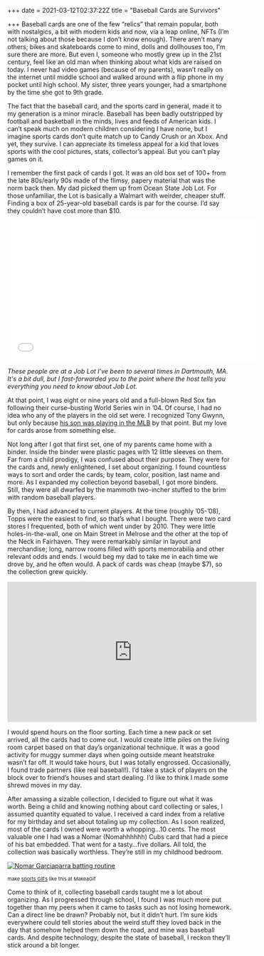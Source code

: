 +++
date = 2021-03-12T02:37:22Z
title = "Baseball Cards are Survivors"

+++
Baseball cards are one of the few “relics” that remain popular, both with nostalgics, a bit with modern kids and now, via a leap online, NFTs (I’m not talking about those because I don’t know enough). There aren’t many others; bikes and skateboards come to mind, dolls and dollhouses too, I'm sure there are more. But even I, someone who mostly grew up in the 21st century, feel like an old man when thinking about what kids are raised on today. I never had video games (because of my parents), wasn’t really on the internet until middle school and walked around with a flip phone in my pocket until high school. My sister, three years younger, had a smartphone by the time she got to 9th grade.

The fact that the baseball card, and the sports card in general, made it to my generation is a minor miracle. Baseball has been badly outstripped by football and basketball in the minds, lives and feeds of American kids. I can’t speak much on modern children considering I have none, but I imagine sports cards don’t quite match up to Candy Crush or an Xbox. And yet, they survive. I can appreciate its timeless appeal for a kid that loves sports with the cool pictures, stats, collector’s appeal. But you can’t play games on it.

I remember the first pack of cards I got. It was an old box set of 100+ from the late 80s/early 90s made of the flimsy, papery material that was the norm back then. My dad picked them up from Ocean State Job Lot. For those unfamiliar, the Lot is basically a Walmart with weirder, cheaper stuff. Finding a box of 25-year-old baseball cards is par for the course. I’d say they couldn’t have cost more than $10.

<iframe width="560" height="315" src="[https://www.youtube.com/embed/iXN0FKSzch8?start=161](https://www.youtube.com/embed/iXN0FKSzch8?start=161 "https://www.youtube.com/embed/iXN0FKSzch8?start=161")" title="YouTube video player" frameborder="0" allow="accelerometer; autoplay; clipboard-write; encrypted-media; gyroscope; picture-in-picture" allowfullscreen></iframe>

_These people are at a Job Lot I've been to several times in Dartmouth, MA. It's a bit dull, but I fast-forwarded you to the point where the host tells you everything you need to know about Job Lot._

At that point, I was eight or nine years old and a full-blown Red Sox fan following their curse–busting World Series win in ’04. Of course, I had no idea who any of the players in the old set were. I recognized Tony Gwynn, but only because [his son was playing in the MLB](https://www.sandiegouniontribune.com/name-drop-san-diego/story/2020-07-21/tony-gwynn-jr-name-drop-san-diego-podcast) by that point. But my love for cards arose from something else.

Not long after I got that first set, one of my parents came home with a binder. Inside the binder were plastic pages with 12 little sleeves on them. Far from a child prodigy, I was confused about their purpose. They were for the cards and, newly enlightened, I set about organizing. I found countless ways to sort and order the cards; by team, color, position, last name and more. As I expanded my collection beyond baseball, I got more binders. Still, they were all dwarfed by the mammoth two-incher stuffed to the brim with random baseball players.

By then, I had advanced to current players. At the time (roughly ’05-’08), Topps were the easiest to find, so that’s what I bought. There were two card stores I frequented, both of which went under by 2010. They were little holes-in-the-wall, one on Main Street in Melrose and the other at the top of the Neck in Fairhaven. They were remarkably similar in layout and merchandise; long, narrow rooms filled with sports memorabilia and other relevant odds and ends. I would beg my dad to take me in each time we drove by, and he often would. A pack of cards was cheap (maybe $7), so the collection grew quickly.

<iframe width="560" height="315" src="https://www.youtube.com/embed/1rOWt7C6o0U?start=161" title="YouTube video player" frameborder="0" allow="accelerometer; autoplay; clipboard-write; encrypted-media; gyroscope; picture-in-picture" allowfullscreen></iframe>



I would spend hours on the floor sorting. Each time a new pack or set arrived, all the cards had to come out. I would create little piles on the living room carpet based on that day’s organizational technique. It was a good activity for muggy summer days when going outside meant heatstroke wasn’t far off. It would take hours, but I was totally engrossed. Occasionally, I found trade partners (like real baseball!). I’d take a stack of players on the block over to friend’s houses and start dealing. I’d like to think I made some shrewd moves in my day.

After amassing a sizable collection, I decided to figure out what it was worth. Being a child and knowing nothing about card collecting or sales, I assumed quantity equated to value. I received a card index from a relative for my birthday and set about totaling up my collection. As I soon realized, most of the cards I owned were worth a whopping…10 cents. The most valuable one I had was a Nomar (Nomahhhhhh) Cubs card that had a piece of his bat embedded. That went for a tasty…five dollars. All told, the collection was basically worthless. They’re still in my childhood bedroom.

<a href="/gif/nomar-garciaparra-batting-routine-oRWWnW" title="Nomar Garciaparra batting routine"><img src="https://i.makeagif.com/media/7-18-2020/oRWWnW.gif" alt="Nomar Garciaparra batting routine"></a><div style="font-size:11px;">make <a href="/" title="make a gif">sports GIFs</a> like this at MakeaGif</div>

Come to think of it, collecting baseball cards taught me a lot about organizing. As I progressed through school, I found I was much more put together than my peers when it came to tasks such as not losing homework. Can a direct line be drawn? Probably not, but it didn’t hurt. I’m sure kids everywhere could tell stories about the weird stuff they loved back in the day that somehow helped them down the road, and mine was baseball cards. And despite technology, despite the state of baseball, I reckon they’ll stick around a bit longer.
